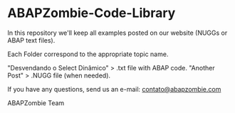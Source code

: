 ABAPZombie-Code-Library
=======================

In this repository we'll keep all examples posted on our website (NUGGs or ABAP text files).

Each Folder correspond to the appropriate topic name. 

"Desvendando o Select Dinâmico" > .txt file with ABAP code.
"Another Post" > .NUGG file (when needed).

If you have any questions, send us an e-mail: contato@abapzombie.com

ABAPZombie Team
